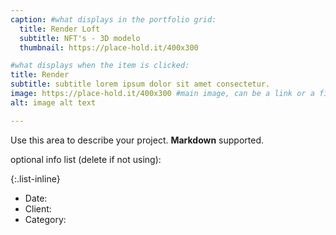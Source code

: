 ```yaml
---
caption: #what displays in the portfolio grid:
  title: Render Loft
  subtitle: NFT's - 3D modelo
  thumbnail: https://place-hold.it/400x300

#what displays when the item is clicked:
title: Render
subtitle: subtitle lorem ipsum dolor sit amet consectetur.
image: https://place-hold.it/400x300 #main image, can be a link or a file in assets/img/portfolio
alt: image alt text

---
```

Use this area to describe your project. **Markdown** supported.

optional info list (delete if not using):

{:.list-inline}
- Date:
- Client:
- Category:
